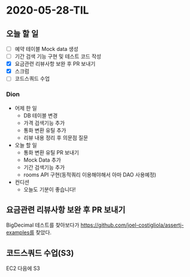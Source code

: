 # 2020-05-28-TIL

## 오늘 할 일

- [ ] 예약 테이블 Mock data 생성
- [ ] 기간 검색 기능 구현 및 테스트 코드 작성
- [x] 요금관련 리뷰사항 보완 후 PR 보내기
- [x] 스크럼
- [ ] 코드스쿼드 수업

### Dion
- 어제 한 일
    - DB 테이블 변경
    - 가격 검색기능 추가
    - 통화 변환 유틸 추가
    - 리뷰 내용 정리 후 의문점 질문
- 오늘 할 일
    - 통화 변환 유틸 PR 보내기
    - Mock Data 추가
    - 기간 검색기능 추가
    - rooms API 구현(동적쿼리 이용해야해서 아마 DAO 사용예정)
- 컨디션
    - 오늘도 기분이 좋습니다!

## 요금관련 리뷰사항 보완 후 PR 보내기

BigDecimal 테스트를 찾아보다가 https://github.com/joel-costigliola/assertj-examples를 찾았다.

## 코드스쿼드 수업(S3)

EC2 다음에 S3